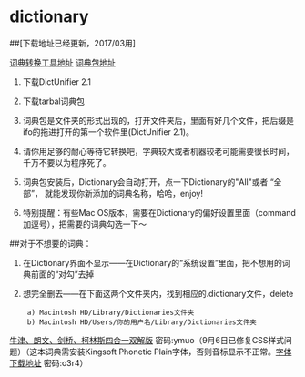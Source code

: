 # dictionary

##[下载地址已经更新，2017/03用]

[词典转换工具地址](https://github.com/jjgod/mac-dictionary-kit/releases/download/v2.1/DictUnifier-2.1.zip)
[词典包地址](http://stardict.rrr.rs/zh_CN/index.html)

1. 下载DictUnifier 2.1 

2. 下载tarbal词典包 
3. 词典包是文件夹的形式出现的，打开文件夹后，里面有好几个文件，把后缀是ifo的拖进打开的第一个软件里(DictUnifier 2.1)。 
4. 请你用足够的耐心等待它转换吧，字典较大或者机器较老可能需要很长时间，千万不要以为程序死了。 
5. 词典包安装后，Dictionary会自动打开，点一下Dictionary的"All"或者 “全部”， 就能发现你新添加的词典名称，哈哈，enjoy! 
6. 特别提醒：有些Mac OS版本，需要在Dictionary的偏好设置里面（command加逗号），把需要的词典勾选一下～ 

	
##对于不想要的词典： 

1. 在Dictionary界面不显示——在Dictionary的“系统设置”里面，把不想用的词典前面的“对勾”去掉 
2. 想完全删去——在下面这两个文件夹内，找到相应的.dictionary文件，delete 

		a) Macintosh HD/Library/Dictionaries文件夹 
		b) Macintosh HD/Users/你的用户名/Library/Dictionaries文件夹

[牛津、朗文、剑桥、柯林斯四合一双解版](https://pan.baidu.com/share/init?surl=c1Ka7zq)   密码:ymuo（9月6日已修复CSS样式问题）（这本词典需安装Kingsoft Phonetic Plain字体，否则音标显示不正常。[字体下载地址](https://pan.baidu.com/s/1eRDk8E2)  密码:o3r4）
